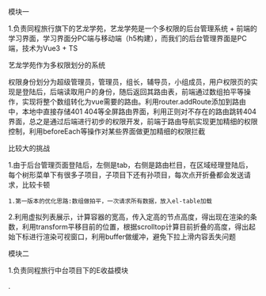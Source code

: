 模块一

1.负责同程旅行旗下的艺龙学苑，艺龙学苑是一个多权限的后台管理系统 + 前端的学习界面，学习界面分PC端与移动端（h5构建），而我们的后台管理界面是PC端，技术为Vue3 + TS

艺龙学苑作为多权限划分的系统

权限身份划分为超级管理员，管理员，组长，辅导员，小组成员，用户权限页的实现是登陆后，后端读取用户的身份，随后返回其路由表，前端通过数组拍平等操作，实现将整个数组转化为vue需要的路由。利用router.addRoute添加到路由中，本地中直接存储401 404等全屏路由界面，利用正则对不存在的路由跳转404界面，总之是通过后端进行初步的权限开发，前端于路由导航实现更加精细的权限控制，利用beforeEach等操作对某些界面做更加精细的权限拦截

比较大的挑战

1.由于后台管理页面登陆后，左侧是tab，右侧是路由栏目，在区域经理登陆后，每个树形菜单下有很多子项目，子项目下还有孙项目，每次点开折叠都会发送请求，比较卡顿

 	1.第一版本的优化思路:数组做拍平，一次请求所有数据，放入el-table加载

​	 2.利用虚拟列表展示，计算容器的宽高，传入定高的节点高度，得出现在渲染的条数，利用transform平移目前的位置，根据scrolltop计算目前折叠的高度，得出起始下标进行渲染可视窗口，利用buffer做缓冲，避免下拉上滑内容丢失问题

模块二

1.负责同程旅行中台项目下的E收益模块



.



